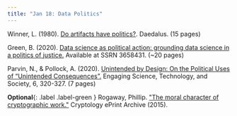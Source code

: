 ```yaml
---
title: "Jan 18: Data Politics"
---
```


Winner, L. (1980). [Do artifacts have politics?](https://drive.google.com/file/d/1M-JSuxhL6Brd76x_yeBDs6lUWrOxwy3d/view?usp=sharing). Daedalus. (15 pages) 

Green, B. (2020). [Data science as political action: grounding data science in a politics of justice.](https://drive.google.com/file/d/1XIxJLW27AQhKuLxrDCsaszjpqs8b1coe/view?usp=sharing) Available at SSRN 3658431. (~20 pages)

Parvin, N., & Pollock, A. (2020). [Unintended by Design: On the Political Uses of “Unintended Consequences”.](https://drive.google.com/file/d/1FhobPIstPE4xqwGIZjEbFNE7SBrm_2pF/view?usp=sharing) Engaging Science, Technology, and Society, 6, 320-327. (7 pages)

**Optional**{: .label .label-green } Rogaway, Phillip. ["The moral character of cryptographic work."](https://eprint.iacr.org/2015/1162.pdf) Cryptology ePrint Archive (2015).